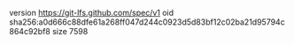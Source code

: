 version https://git-lfs.github.com/spec/v1
oid sha256:a0d666c88dfe61a268ff047d244c0923d5d83bf12c02ba21d95794c864c92bf8
size 7598

